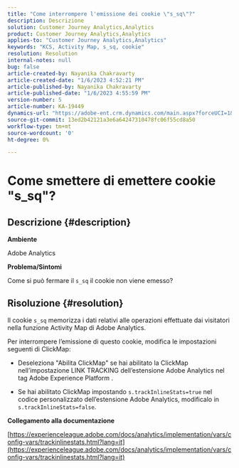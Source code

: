 ```yaml
---
title: "Come interrompere l'emissione dei cookie \"s_sq\"?"
description: Descrizione
solution: Customer Journey Analytics,Analytics
product: Customer Journey Analytics,Analytics
applies-to: "Customer Journey Analytics,Analytics"
keywords: "KCS, Activity Map, s_sq, cookie"
resolution: Resolution
internal-notes: null
bug: false
article-created-by: Nayanika Chakravarty
article-created-date: "1/6/2023 4:52:21 PM"
article-published-by: Nayanika Chakravarty
article-published-date: "1/6/2023 4:55:59 PM"
version-number: 5
article-number: KA-19449
dynamics-url: "https://adobe-ent.crm.dynamics.com/main.aspx?forceUCI=1&pagetype=entityrecord&etn=knowledgearticle&id=a8f5d877-e28d-ed11-81ac-6045bd006ce9"
source-git-commit: 13ed2b42121a3e6a64247310478fc06f55cd8a50
workflow-type: tm+mt
source-wordcount: '0'
ht-degree: 0%

---
```


# Come smettere di emettere cookie &quot;s_sq&quot;?

## Descrizione {#description}


<b>Ambiente</b>

Adobe Analytics

<b>Problema/Sintomi</b>

Come si può fermare il `s_sq` il cookie non viene emesso?


## Risoluzione {#resolution}


Il cookie `s_sq` memorizza i dati relativi alle operazioni effettuate dai visitatori nella funzione Activity Map di Adobe Analytics.

Per interrompere l’emissione di questo cookie, modifica le impostazioni seguenti di ClickMap:

- Deseleziona &quot;Abilita ClickMap&quot; se hai abilitato la ClickMap nell’impostazione LINK TRACKING dell’estensione Adobe Analytics nel tag Adobe Experience Platform .

- Se hai abilitato ClickMap impostando `s.trackInlineStats=true` nel codice personalizzato dell’estensione Adobe Analytics, modificalo in `s.trackInlineStats=false`.

<b>Collegamento alla documentazione</b>

[https://experienceleague.adobe.com/docs/analytics/implementation/vars/config-vars/trackinlinestats.html?lang=it](https://experienceleague.adobe.com/docs/analytics/implementation/vars/config-vars/trackinlinestats.html?lang=it)
